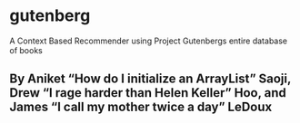 # gutenberg
A Context Based Recommender using Project Gutenbergs entire database of books

By Aniket “How do I initialize an ArrayList” Saoji, Drew “I rage harder than Helen Keller” Hoo, and James “I call my mother twice a day” LeDoux
-----------